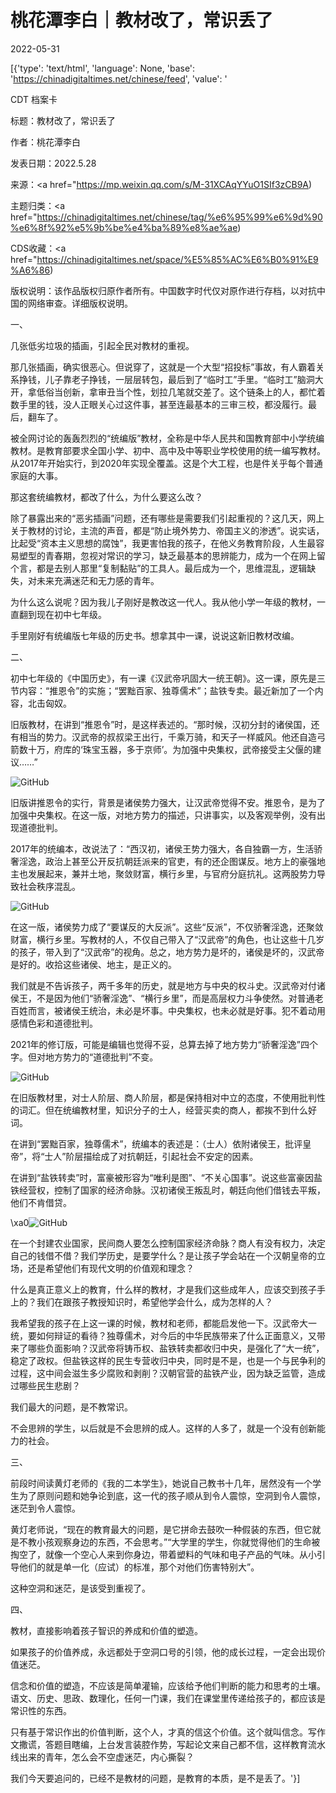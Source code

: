 # 桃花潭李白｜教材改了，常识丢了

2022-05-31

[{'type': 'text/html', 'language': None, 'base': 'https://chinadigitaltimes.net/chinese/feed', 'value': '

CDT 档案卡

标题：教材改了，常识丢了

作者：桃花潭李白

发表日期：2022.5.28

来源：<a href="https://mp.weixin.qq.com/s/M-31XCAqYYuO1SIf3zCB9A)

主题归类：<a href="https://chinadigitaltimes.net/chinese/tag/%e6%95%99%e6%9d%90%e6%8f%92%e5%9b%be%e4%ba%89%e8%ae%ae)

CDS收藏：<a href="https://chinadigitaltimes.net/space/%E5%85%AC%E6%B0%91%E9%A6%86)

版权说明：该作品版权归原作者所有。中国数字时代仅对原作进行存档，以对抗中国的网络审查。详细版权说明。





一、

几张低劣垃圾的插画，引起全民对教材的重视。

那几张插画，确实很恶心。但说穿了，这就是一个大型“招投标”事故，有人霸着关系挣钱，儿子靠老子挣钱，一层层转包，最后到了“临时工”手里。“临时工”脑洞大开，拿低俗当创新，拿审丑当个性，划拉几笔就交差了。这个链条上的人，都忙着数手里的钱，没人正眼关心过这件事，甚至连最基本的三审三校，都没履行。最后，翻车了。

被全网讨论的轰轰烈烈的“统编版”教材，全称是中华人民共和国教育部中小学统编教材。是教育部要求全国小学、初中、高中及中等职业学校使用的统一编写教材。从2017年开始实行，到2020年实现全覆盖。这是个大工程，也是件关乎每个普通家庭的大事。

那这套统编教材，都改了什么，为什么要这么改？

除了暴露出来的“恶劣插画”问题，还有哪些是需要我们引起重视的？这几天，网上关于教材的讨论，主流的声音，都是“防止境外势力、帝国主义的渗透”。说实话，比起受“资本主义思想的腐蚀”，我更害怕我的孩子，在他义务教育阶段，人生最容易塑型的青春期，忽视对常识的学习，缺乏最基本的思辨能力，成为一个在网上留个言，都是去别人那里“复制黏贴”的工具人。最后成为一个，思维混乱，逻辑缺失，对未来充满迷茫和无力感的青年。

为什么这么说呢？因为我儿子刚好是教改这一代人。我从他小学一年级的教材，一直翻到现在初中七年级。

手里刚好有统编版七年级的历史书。想拿其中一课，说说这新旧教材改编。

二、

初中七年级的《中国历史》，有一课《汉武帝巩固大一统王朝》。这一课，原先是三节内容：“推恩令”的实施；“罢黜百家、独尊儒术”；盐铁专卖。最近新加了一个内容，北击匈奴。

旧版教材，在讲到“推恩令”时，是这样表述的。“那时候，汉初分封的诸侯国，还有相当的势力。汉武帝的叔叔梁王出行，千乘万骑，和天子一样威风。他还自造弓箭数十万，府库的‘珠宝玉器，多于京师’。为加强中央集权，武帝接受主父偃的建议……”

![GitHub](https://chinadigitaltimes.net/chinese/files/2022/05/post-682342-6295930a322c5.)

旧版讲推恩令的实行，背景是诸侯势力强大，让汉武帝觉得不安。推恩令，是为了加强中央集权。在这一版，对地方势力的描述，只讲事实，以及客观举例，没有出现道德批判。

2017年的统编本，改说法了：“西汉初，诸侯王势力强大，各自独霸一方，生活骄奢淫逸，政治上甚至公开反抗朝廷派来的官吏，有的还企图谋反。地方上的豪强地主也发展起来，兼并土地，聚敛财富，横行乡里，与官府分庭抗礼。这两股势力导致社会秩序混乱。

![GitHub](https://chinadigitaltimes.net/chinese/files/2022/05/post-682342-6295930a38f47.)

在这一版，诸侯势力成了“要谋反的大反派”。这些“反派”，不仅骄奢淫逸，还聚敛财富，横行乡里。写教材的人，不仅自己带入了“汉武帝”的角色，也让这些十几岁的孩子，带入到了“汉武帝”的视角。总之，地方势力是坏的，诸侯是坏的，汉武帝是好的。收拾这些诸侯、地主，是正义的。

我们就是不告诉孩子，两千多年的历史，就是地方与中央的权斗史。汉武帝对付诸侯王，不是因为他们“骄奢淫逸”、“横行乡里”，而是高层权力斗争使然。对普通老百姓而言，被诸侯王统治，未必是坏事。中央集权，也未必就是好事。犯不着动用感情色彩和道德批判。

2021年的修订版，可能是编辑也觉得不妥，总算去掉了地方势力“骄奢淫逸”四个字。但对地方势力的“道德批判”不变。

![GitHub](https://chinadigitaltimes.net/chinese/files/2022/05/post-682342-6295930a4736f.)

在旧版教材里，对士人阶层、商人阶层，都是保持相对中立的态度，不使用批判性的词汇。但在统编教材里，知识分子的士人，经营买卖的商人，都挨不到什么好词。

在讲到“罢黜百家，独尊儒术”，统编本的表述是：（士人）依附诸侯王，批评皇帝”，将“士人”阶层描绘成了对抗朝廷，引起社会不安定的因素。

在讲到“盐铁转卖”时，富豪被形容为“唯利是图”、“不关心国事”。说这些富豪因盐铁经营权，控制了国家的经济命脉。汉初诸侯王叛乱时，朝廷向他们借钱去平叛，他们不肯借贷。

\xa0![GitHub](https://chinadigitaltimes.net/chinese/files/2022/05/post-682342-6295930a568ca.)

在一个封建农业国家，民间商人要怎么控制国家经济命脉？商人有没有权力，决定自己的钱借不借？我们学历史，是要学什么？是让孩子学会站在一个汉朝皇帝的立场，还是希望他们有现代文明的价值观和理念？

什么是真正意义上的教育，什么样的教材，才是我们这些成年人，应该交到孩子手上的？我们在跟孩子教授知识时，希望他学会什么，成为怎样的人？

我希望我的孩子在上这一课的时候，教材和老师，都能启发他一下。汉武帝大一统，要如何辩证的看待？独尊儒术，对今后的中华民族带来了什么正面意义，又带来了哪些负面影响？汉武帝将铸币权、盐铁转卖都收归中央，是强化了“大一统”，稳定了政权。但盐铁这样的民生专营收归中央，同时是不是，也是一个与民争利的过程，这中间会滋生多少腐败和剥削？汉朝官营的盐铁产业，因为缺乏监管，造成过哪些民生悲剧？

我们最大的问题，是不教常识。

不会思辨的学生，以后就是不会思辨的成人。这样的人多了，就是一个没有创新能力的社会。

三、

前段时间读黄灯老师的《我的二本学生》，她说自己教书十几年，居然没有一个学生为了原则问题和她争论到底，这一代的孩子顺从到令人震惊，空洞到令人震惊，迷茫到令人震惊。

黄灯老师说，“现在的教育最大的问题，是它拼命去鼓吹一种假装的东西，但它就是不教小孩观察身边的东西，不会思考。”“大学里的学生，你就觉得他们的生命被掏空了，就像一个空心人来到你身边，带着塑料的气味和电子产品的气味。从小引导他们的就是单一化（应试）的标准，那个对他们伤害特别大”。

这种空洞和迷茫，是该受到重视了。

四、

教材，直接影响着孩子智识的养成和价值的塑造。

如果孩子的价值养成，永远都处于空洞口号的引领，他的成长过程，一定会出现价值迷茫。

信念和价值的塑造，不应该是简单灌输，应该给予他们判断的能力和思考的土壤。语文、历史、思政、数理化，任何一门课，我们在课堂里传递给孩子的，都应该是常识性的东西。

只有基于常识作出的价值判断，这个人，才真的信这个价值。这个就叫信念。写作文撒谎，答题目瞎编，上台发言装腔作势，写起论文来自己都不信，这样教育流水线出来的青年，怎么会不空虚迷茫，内心撕裂？

我们今天要追问的，已经不是教材的问题，是教育的本质，是不是丢了。'}]
